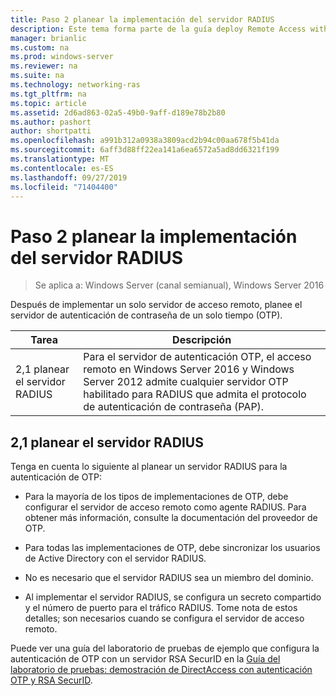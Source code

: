 ```yaml
---
title: Paso 2 planear la implementación del servidor RADIUS
description: Este tema forma parte de la guía deploy Remote Access with OTP Authentication in Windows Server 2016.
manager: brianlic
ms.custom: na
ms.prod: windows-server
ms.reviewer: na
ms.suite: na
ms.technology: networking-ras
ms.tgt_pltfrm: na
ms.topic: article
ms.assetid: 2d6ad863-02a5-49b0-9aff-d189e78b2b80
ms.author: pashort
author: shortpatti
ms.openlocfilehash: a991b312a0938a3809acd2b94c00aa678f5b41da
ms.sourcegitcommit: 6aff3d88ff22ea141a6ea6572a5ad8dd6321f199
ms.translationtype: MT
ms.contentlocale: es-ES
ms.lasthandoff: 09/27/2019
ms.locfileid: "71404400"
---
```

# <a name="step-2-plan-the-radius-server-deployment"></a>Paso 2 planear la implementación del servidor RADIUS

>Se aplica a: Windows Server (canal semianual), Windows Server 2016

Después de implementar un solo servidor de acceso remoto, planee el servidor de autenticación de contraseña de un solo tiempo (OTP).  
  
|Tarea|Descripción|  
|----|--------|  
|2,1 planear el servidor RADIUS|Para el servidor de autenticación OTP, el acceso remoto en Windows Server 2016 y Windows Server 2012 admite cualquier servidor OTP habilitado para RADIUS que admita el protocolo de autenticación de contraseña (PAP).|  
  
## <a name="BKMK_1.1"></a>2,1 planear el servidor RADIUS  
Tenga en cuenta lo siguiente al planear un servidor RADIUS para la autenticación de OTP:  
  
-   Para la mayoría de los tipos de implementaciones de OTP, debe configurar el servidor de acceso remoto como agente RADIUS. Para obtener más información, consulte la documentación del proveedor de OTP.  
  
-   Para todas las implementaciones de OTP, debe sincronizar los usuarios de Active Directory con el servidor RADIUS.  
  
-   No es necesario que el servidor RADIUS sea un miembro del dominio.  
  
-   Al implementar el servidor RADIUS, se configura un secreto compartido y el número de puerto para el tráfico RADIUS. Tome nota de estos detalles; son necesarios cuando se configura el servidor de acceso remoto.  
  
Puede ver una guía del laboratorio de pruebas de ejemplo que configura la autenticación de OTP con un servidor RSA SecurID en la [Guía del laboratorio de pruebas: demostración de DirectAccess con autenticación OTP y RSA SecurID](https://technet.microsoft.com/windows-server-docs/networking/remote-access/directaccess/tlg-otp-securid/test-lab-guide-demonstrate-directaccess-with-otp-authentication-and-rsa-securid).  
  
  
  


